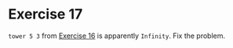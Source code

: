 # Exercise 17

`tower 5 3` from [Exercise 16](16-power-tower.md) is apparently `Infinity`. Fix the problem.
